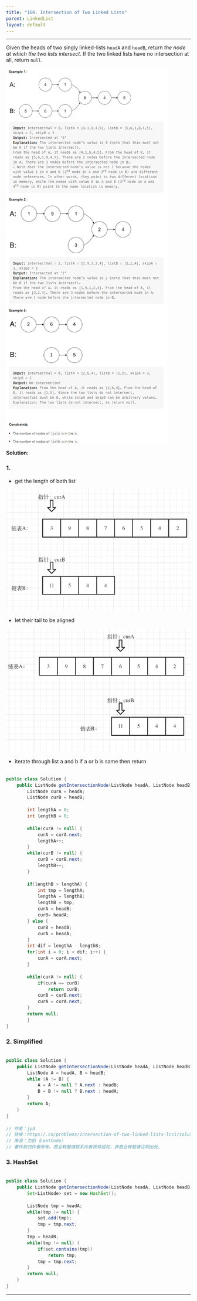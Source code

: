 ```yaml
---
title: "160. Intersection of Two Linked Lists"
parent: LinkedList
layout: default
---
```


---

Given the heads of two singly linked-lists `headA` and `headB`, return *the node at which the two lists intersect*. If the two linked lists have no intersection at all, return `null`.

![Example](../../assets/160.png)

**Solution:**

### 1.

- get the length of both list

![Example](../../assets/160-1.png)

- let their tail to be aligned

![Example](../../assets/160-2.png)

- iterate through list a and b if a or b is same then return

```java

public class Solution {
    public ListNode getIntersectionNode(ListNode headA, ListNode headB) {
        ListNode curA = headA;
        ListNode curB = headB;

        int lengthA = 0;
        int lengthB = 0;

        while(curA != null) {
            curA = curA.next;
            lengthA++;
        }
        while(curB != null) {
            curB = curB.next;
            lengthB++;
        }

        if(lengthB > lengthA) {
            int tmp = lengthA;
            lengthA = lengthB;
            lengthB = tmp;
            curA = headB;
            curB= headA;
        } else {
            curB = headB;
            curA = headA;
        }
        int dif = lengthA - lengthB;
        for(int i = 0; i < dif; i++) {
            curA = curA.next;
        }

        while(curA != null) {
            if(curA == curB)
                return curB;
            curB = curB.next;
            curA = curA.next;
        }
        return null;
        }
}

```

### 2. Simplified

```java

public class Solution {
    public ListNode getIntersectionNode(ListNode headA, ListNode headB) {
        ListNode A = headA, B = headB;
        while (A != B) {
            A = A != null ? A.next : headB;
            B = B != null ? B.next : headA;
        }
        return A;
    }
}

// 作者：jyd
// 链接：https:/.cn/problems/intersection-of-two-linked-lists-lcci/solution/mian-shi-ti-0207-lian-biao-xiang-jiao-sh-b8hn/
// 来源：力扣（LeetCode）
// 著作权归作者所有。商业转载请联系作者获得授权，非商业转载请注明出处。

```

### 3. HashSet

```java

public class Solution {
    public ListNode getIntersectionNode(ListNode headA, ListNode headB) {
        Set<ListNode> set = new HashSet();

        ListNode tmp = headA;
        while(tmp != null) {
            set.add(tmp);
            tmp = tmp.next;
        }
        tmp = headB;
        while(tmp != null) {
            if(set.contains(tmp))
                return tmp;
            tmp = tmp.next;
        }
        return null;
    }
}

```

---
